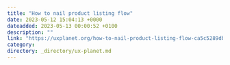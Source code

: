 ```yaml
---
title: "How to nail product listing flow"
date: 2023-05-12 15:04:13 +0000
dateadded: 2023-05-13 00:00:52 +0100
description: ""
link: "https://uxplanet.org/how-to-nail-product-listing-flow-ca5c5289db8e?source=rss----819cc2aaeee0---4"
category:
directory: _directory/ux-planet.md
---
```


